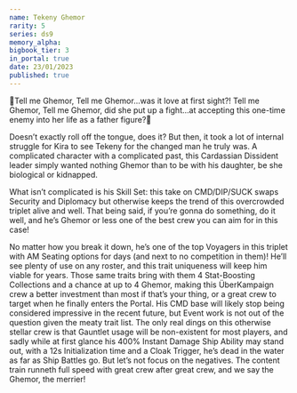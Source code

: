```yaml
---
name: Tekeny Ghemor
rarity: 5
series: ds9
memory_alpha:
bigbook_tier: 3
in_portal: true
date: 23/01/2023
published: true
---
```


🎵Tell me Ghemor, Tell me Ghemor...was it love at first sight?!
Tell me Ghemor, Tell me Ghemor, did she put up a fight…at accepting this one-time enemy into her life as a father figure?🎵

Doesn’t exactly roll off the tongue, does it? But then, it took a lot of internal struggle for Kira to see Tekeny for the changed man he truly was. A complicated character with a complicated past, this Cardassian Dissident leader simply wanted nothing Ghemor than to be with his daughter, be she biological or kidnapped.

What isn’t complicated is his Skill Set: this take on CMD/DIP/SUCK swaps Security and Diplomacy but otherwise keeps the trend of this overcrowded triplet alive and well. That being said, if you’re gonna do something, do it well, and he’s Ghemor or less one of the best crew you can aim for in this case!

No matter how you break it down, he’s one of the top Voyagers in this triplet with AM Seating options for days (and next to no competition in them)! He’ll see plenty of use on any roster, and this trait uniqueness will keep him viable for years. Those same traits bring with them 4 Stat-Boosting Collections and a chance at up to 4 Ghemor, making this ÜberKampaign crew a better investment than most if that’s your thing, or a great crew to target when he finally enters the Portal. His CMD base will likely stop being considered impressive in the recent future, but Event work is not out of the question given the meaty trait list. The only real dings on this otherwise stellar crew is that Gauntlet usage will be non-existent for most players, and sadly while at first glance his 400% Instant Damage Ship Ability may stand out, with a 12s Initialization time and a Cloak Trigger, he’s dead in the water as far as Ship Battles go. But let’s not focus on the negatives. The content train runneth full speed with great crew after great crew, and we say the Ghemor, the merrier!
